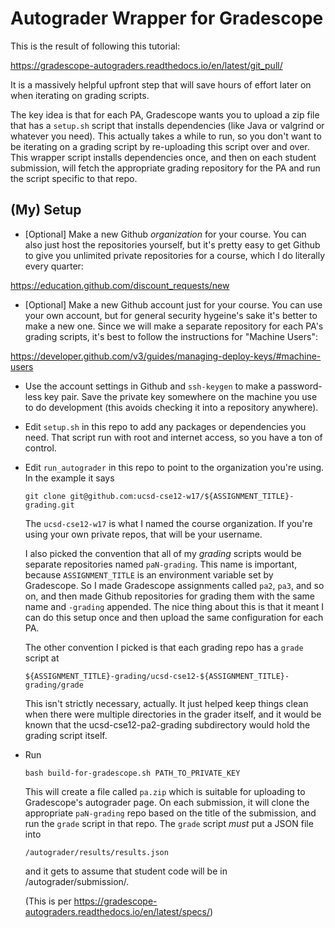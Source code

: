 # Autograder Wrapper for Gradescope

This is the result of following this tutorial:

https://gradescope-autograders.readthedocs.io/en/latest/git_pull/

It is a massively helpful upfront step that will save hours of effort later on
when iterating on grading scripts.

The key idea is that for each PA, Gradescope wants you to upload a zip file
that has a `setup.sh` script that installs dependencies (like Java or valgrind
or whatever you need). This actually takes a while to run, so you don't want to
be iterating on a grading script by re-uploading this script over and over.
This wrapper script installs dependencies once, and then on each student
submission, will fetch the appropriate grading repository for the PA and run
the script specific to that repo.

## (My) Setup

- [Optional] Make a new Github _organization_ for your course. You can also just
host the repositories yourself, but it's pretty easy to get Github to give you
unlimited private repositories for a course, which I do literally every
quarter:

https://education.github.com/discount_requests/new

- [Optional] Make a new Github account just for your course. You can use your own
account, but for general security hygeine's sake it's better to make a new one.
Since we will make a separate repository for each PA's grading scripts, it's
best to follow the instructions for "Machine Users":

https://developer.github.com/v3/guides/managing-deploy-keys/#machine-users


- Use the account settings in Github and `ssh-keygen` to make a password-less
  key pair. Save the private key somewhere on the machine you use to do
  development (this avoids checking it into a repository anywhere).

- Edit `setup.sh` in this repo to add any packages or dependencies you need.
  That script run with root and internet access, so you have a ton of control.

- Edit `run_autograder` in this repo to point to the organization you're using.
  In the example it says

  ```
  git clone git@github.com:ucsd-cse12-w17/${ASSIGNMENT_TITLE}-grading.git
  ```

  The `ucsd-cse12-w17` is what I named the course organization. If you're using
  your own private repos, that will be your username.

  I also picked the convention that all of my _grading_ scripts would be
  separate repositories named `paN-grading`. This name is important, because
  `ASSIGNMENT_TITLE` is an environment variable set by Gradescope. So I made
  Gradescope assignments called `pa2`, `pa3`, and so on, and then made Github
  repositories for grading them with the same name and `-grading` appended. The
  nice thing about this is that it meant I can do this setup once and then
  upload the same configuration for each PA.

  The other convention I picked is that each grading repo has a `grade` script at

  ```
  ${ASSIGNMENT_TITLE}-grading/ucsd-cse12-${ASSIGNMENT_TITLE}-grading/grade
  ```

  This isn't strictly necessary, actually. It just helped keep things clean
  when there were multiple directories in the grader itself, and it would be
  known that the ucsd-cse12-pa2-grading subdirectory would hold the grading
  script itself.
  
- Run

  ```
  bash build-for-gradescope.sh PATH_TO_PRIVATE_KEY
  ```

  This will create a file called `pa.zip` which is suitable for uploading to
  Gradescope's autograder page. On each submission, it will clone the
  appropriate `paN-grading` repo based on the title of the submission, and run
  the `grade` script in that repo. The `grade` script _must_ put a JSON file
  into

  `/autograder/results/results.json`

  and it gets to assume that student code will be in /autograder/submission/.

  (This is per https://gradescope-autograders.readthedocs.io/en/latest/specs/)

